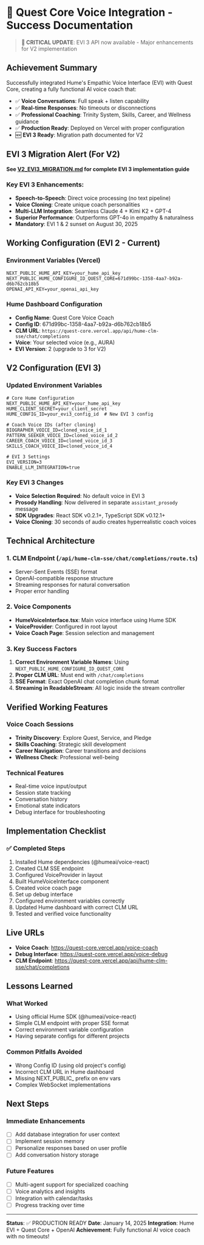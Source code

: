 # 🎉 Quest Core Voice Integration - Success Documentation

> **🚨 CRITICAL UPDATE**: EVI 3 API now available - Major enhancements for V2 implementation

## Achievement Summary
Successfully integrated Hume's Empathic Voice Interface (EVI) with Quest Core, creating a fully functional AI voice coach that:

- ✅ **Voice Conversations**: Full speak + listen capability
- ✅ **Real-time Responses**: No timeouts or disconnections
- ✅ **Professional Coaching**: Trinity System, Skills, Career, and Wellness guidance
- ✅ **Production Ready**: Deployed on Vercel with proper configuration
- 🆕 **EVI 3 Ready**: Migration path documented for V2

## EVI 3 Migration Alert (For V2)
**See [V2_EVI3_MIGRATION.md](./V2_EVI3_MIGRATION.md) for complete EVI 3 implementation guide**

### Key EVI 3 Enhancements:
- **Speech-to-Speech**: Direct voice processing (no text pipeline)
- **Voice Cloning**: Create unique coach personalities
- **Multi-LLM Integration**: Seamless Claude 4 + Kimi K2 + GPT-4
- **Superior Performance**: Outperforms GPT-4o in empathy & naturalness
- **Mandatory**: EVI 1 & 2 sunset on August 30, 2025

## Working Configuration (EVI 2 - Current)

### Environment Variables (Vercel)
```
NEXT_PUBLIC_HUME_API_KEY=your_hume_api_key
NEXT_PUBLIC_HUME_CONFIGURE_ID_QUEST_CORE=671d99bc-1358-4aa7-b92a-d6b762cb18b5
OPENAI_API_KEY=your_openai_api_key
```

### Hume Dashboard Configuration
- **Config Name**: Quest Core Voice Coach
- **Config ID**: 671d99bc-1358-4aa7-b92a-d6b762cb18b5
- **CLM URL**: `https://quest-core.vercel.app/api/hume-clm-sse/chat/completions`
- **Voice**: Your selected voice (e.g., AURA)
- **EVI Version**: 2 (upgrade to 3 for V2)

## V2 Configuration (EVI 3)

### Updated Environment Variables
```
# Core Hume Configuration
NEXT_PUBLIC_HUME_API_KEY=your_hume_api_key
HUME_CLIENT_SECRET=your_client_secret
HUME_CONFIG_ID=your_evi3_config_id  # New EVI 3 config

# Coach Voice IDs (after cloning)
BIOGRAPHER_VOICE_ID=cloned_voice_id_1
PATTERN_SEEKER_VOICE_ID=cloned_voice_id_2
CAREER_COACH_VOICE_ID=cloned_voice_id_3
SKILLS_COACH_VOICE_ID=cloned_voice_id_4

# EVI 3 Settings
EVI_VERSION=3
ENABLE_LLM_INTEGRATION=true
```

### Key EVI 3 Changes
- **Voice Selection Required**: No default voice in EVI 3
- **Prosody Handling**: Now delivered in separate `assistant_prosody` message
- **SDK Upgrades**: React SDK v0.2.1+, TypeScript SDK v0.12.1+
- **Voice Cloning**: 30 seconds of audio creates hyperrealistic coach voices

## Technical Architecture

### 1. CLM Endpoint (`/api/hume-clm-sse/chat/completions/route.ts`)
- Server-Sent Events (SSE) format
- OpenAI-compatible response structure
- Streaming responses for natural conversation
- Proper error handling

### 2. Voice Components
- **HumeVoiceInterface.tsx**: Main voice interface using Hume SDK
- **VoiceProvider**: Configured in root layout
- **Voice Coach Page**: Session selection and management

### 3. Key Success Factors
1. **Correct Environment Variable Names**: Using `NEXT_PUBLIC_HUME_CONFIGURE_ID_QUEST_CORE`
2. **Proper CLM URL**: Must end with `/chat/completions`
3. **SSE Format**: Exact OpenAI chat completion chunk format
4. **Streaming in ReadableStream**: All logic inside the stream controller

## Verified Working Features

### Voice Coach Sessions
- **Trinity Discovery**: Explore Quest, Service, and Pledge
- **Skills Coaching**: Strategic skill development
- **Career Navigation**: Career transitions and decisions
- **Wellness Check**: Professional well-being

### Technical Features
- Real-time voice input/output
- Session state tracking
- Conversation history
- Emotional state indicators
- Debug interface for troubleshooting

## Implementation Checklist

### ✅ Completed Steps
1. Installed Hume dependencies (@humeai/voice-react)
2. Created CLM SSE endpoint
3. Configured VoiceProvider in layout
4. Built HumeVoiceInterface component
5. Created voice coach page
6. Set up debug interface
7. Configured environment variables correctly
8. Updated Hume dashboard with correct CLM URL
9. Tested and verified voice functionality

## Live URLs
- **Voice Coach**: https://quest-core.vercel.app/voice-coach
- **Debug Interface**: https://quest-core.vercel.app/voice-debug
- **CLM Endpoint**: https://quest-core.vercel.app/api/hume-clm-sse/chat/completions

## Lessons Learned

### What Worked
- Using official Hume SDK (@humeai/voice-react)
- Simple CLM endpoint with proper SSE format
- Correct environment variable configuration
- Having separate configs for different projects

### Common Pitfalls Avoided
- Wrong Config ID (using old project's config)
- Incorrect CLM URL in Hume dashboard
- Missing NEXT_PUBLIC_ prefix on env vars
- Complex WebSocket implementations

## Next Steps

### Immediate Enhancements
- [ ] Add database integration for user context
- [ ] Implement session memory
- [ ] Personalize responses based on user profile
- [ ] Add conversation history storage

### Future Features
- [ ] Multi-agent support for specialized coaching
- [ ] Voice analytics and insights
- [ ] Integration with calendar/tasks
- [ ] Progress tracking over time

---

**Status**: ✅ PRODUCTION READY
**Date**: January 14, 2025
**Integration**: Hume EVI + Quest Core + OpenAI
**Achievement**: Fully functional AI voice coach with no timeouts!